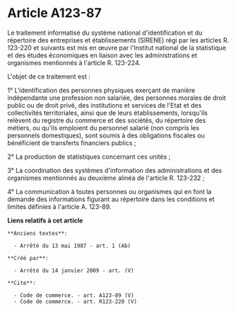 # Article A123-87

Le traitement informatisé du système national d'identification et du répertoire des entreprises et établissements (SIRENE)
régi par les articles R. 123-220 et suivants est mis en œuvre par l'Institut national de la statistique et des études
économiques en liaison avec les administrations et organismes mentionnés à l'article R. 123-224.

L'objet de ce traitement est : 

1° L'identification des personnes physiques exerçant de manière indépendante une profession non salariée, des personnes
morales de droit public ou de droit privé, des institutions et services de l'Etat et des collectivités territoriales, ainsi
que de leurs établissements, lorsqu'ils relèvent du registre du commerce et des sociétés, du répertoire des métiers, ou
qu'ils emploient du personnel salarié (non compris les personnels domestiques), sont soumis à des obligations fiscales ou
bénéficient de transferts financiers publics ; 

2° La production de statistiques concernant ces unités ; 

3° La coordination des systèmes d'information des administrations et des organismes mentionnés au deuxième alinéa de
l'article R. 123-232 ; 

4° La communication à toutes personnes ou organismes qui en font la demande des informations figurant au répertoire dans les
conditions et limites définies à l'article A. 123-89.

**Liens relatifs à cet article**

	**Anciens textes**:

	  - Arrêté du 13 mai 1987 - art. 1 (Ab)

	**Créé par**:

	  - Arrêté du 14 janvier 2009 - art. (V)

	**Cite**:

	  - Code de commerce. - art. A123-89 (V)
	  - Code de commerce. - art. R123-220 (V)
	  - Code de commerce. - art. R123-224 (V)
	  - Code de commerce. - art. R123-232 (V)
